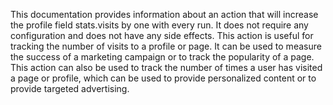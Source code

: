 This documentation provides information about an action that will increase the profile field stats.visits by one with every run. It does not require any configuration and does not have any side effects. This action is useful for tracking the number of visits to a profile or page. It can be used to measure the success of a marketing campaign or to track the popularity of a page. This action can also be used to track the number of times a user has visited a page or profile, which can be used to provide personalized content or to provide targeted advertising.